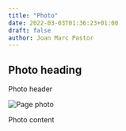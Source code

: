 ```yaml
---
title: "Photo"
date: 2022-03-03T01:36:23+01:00
draft: false
author: Joan Marc Pastor
---
```


## Photo heading

Photo header

![Page photo](https://placehold.it/500/300)

Photo content